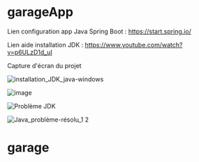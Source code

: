 # garageApp
Lien configuration app Java Spring Boot : https://start.spring.io/

Lien aide installation JDK : https://www.youtube.com/watch?v=p6ULzD1d_uI

Capture d'écran du projet 

![installation_JDK_java-windows](https://github.com/sarahvar/garageApp/assets/100738177/3eabb035-a3b8-4bbe-bfdc-70f0ac096ab1)

![image](https://github.com/sarahvar/garageApp/assets/100738177/7af560c1-3561-4f2d-9c8a-2b7885b2c1c2)


![Problème JDK](https://github.com/sarahvar/garageApp/assets/100738177/ea328e89-d412-4480-933a-3bcf080ae64a)

![Java_problème-résolu_1 2](https://github.com/sarahvar/garageApp/assets/100738177/7c6d4ef8-a18d-45e9-bab5-9036fd335fa7)
# garage
